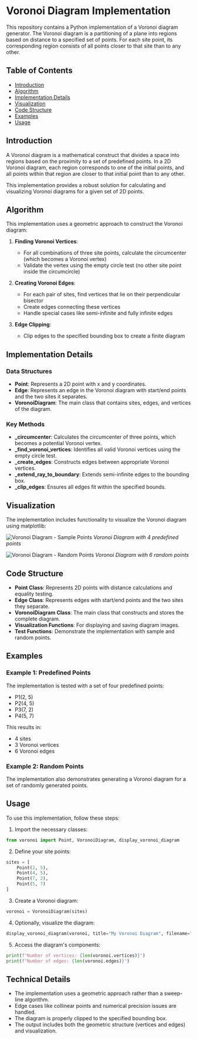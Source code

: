 # Voronoi Diagram Implementation

This repository contains a Python implementation of a Voronoi diagram generator. The Voronoi diagram is a partitioning of a plane into regions based on distance to a specified set of points. For each site point, its corresponding region consists of all points closer to that site than to any other.

## Table of Contents

- [Introduction](#introduction)
- [Algorithm](#algorithm)
- [Implementation Details](#implementation-details)
- [Visualization](#visualization)
- [Code Structure](#code-structure)
- [Examples](#examples)
- [Usage](#usage)

## Introduction

A Voronoi diagram is a mathematical construct that divides a space into regions based on the proximity to a set of predefined points. In a 2D Voronoi diagram, each region corresponds to one of the initial points, and all points within that region are closer to that initial point than to any other.

This implementation provides a robust solution for calculating and visualizing Voronoi diagrams for a given set of 2D points.

## Algorithm

This implementation uses a geometric approach to construct the Voronoi diagram:

1. **Finding Voronoi Vertices**: 
   - For all combinations of three site points, calculate the circumcenter (which becomes a Voronoi vertex)
   - Validate the vertex using the empty circle test (no other site point inside the circumcircle)

2. **Creating Voronoi Edges**:
   - For each pair of sites, find vertices that lie on their perpendicular bisector
   - Create edges connecting these vertices
   - Handle special cases like semi-infinite and fully infinite edges

3. **Edge Clipping**:
   - Clip edges to the specified bounding box to create a finite diagram

## Implementation Details

### Data Structures

- **Point**: Represents a 2D point with x and y coordinates.
- **Edge**: Represents an edge in the Voronoi diagram with start/end points and the two sites it separates.
- **VoronoiDiagram**: The main class that contains sites, edges, and vertices of the diagram.

### Key Methods

- **_circumcenter**: Calculates the circumcenter of three points, which becomes a potential Voronoi vertex.
- **_find_voronoi_vertices**: Identifies all valid Voronoi vertices using the empty circle test.
- **_create_edges**: Constructs edges between appropriate Voronoi vertices.
- **_extend_ray_to_boundary**: Extends semi-infinite edges to the bounding box.
- **_clip_edges**: Ensures all edges fit within the specified bounds.

## Visualization

The implementation includes functionality to visualize the Voronoi diagram using matplotlib:

![Voronoi Diagram - Sample Points](voronoi_sample_points.png)
*Voronoi Diagram with 4 predefined points*

![Voronoi Diagram - Random Points](voronoi_random_points.png)
*Voronoi Diagram with 6 random points*

## Code Structure

- **Point Class**: Represents 2D points with distance calculations and equality testing.
- **Edge Class**: Represents edges with start/end points and the two sites they separate.
- **VoronoiDiagram Class**: The main class that constructs and stores the complete diagram.
- **Visualization Functions**: For displaying and saving diagram images.
- **Test Functions**: Demonstrate the implementation with sample and random points.

## Examples

### Example 1: Predefined Points
The implementation is tested with a set of four predefined points:
- P1(2, 5)
- P2(4, 5)
- P3(7, 2)
- P4(5, 7)

This results in:
- 4 sites
- 3 Voronoi vertices
- 6 Voronoi edges

### Example 2: Random Points
The implementation also demonstrates generating a Voronoi diagram for a set of randomly generated points.

## Usage

To use this implementation, follow these steps:

1. Import the necessary classes:
```python
from voronoi import Point, VoronoiDiagram, display_voronoi_diagram
```

2. Define your site points:
```python
sites = [
    Point(2, 5),
    Point(4, 5),
    Point(7, 2),
    Point(5, 7)
]
```

3. Create a Voronoi diagram:
```python
voronoi = VoronoiDiagram(sites)
```

4. Optionally, visualize the diagram:
```python
display_voronoi_diagram(voronoi, title="My Voronoi Diagram", filename="output.png")
```

5. Access the diagram's components:
```python
print(f"Number of vertices: {len(voronoi.vertices)}")
print(f"Number of edges: {len(voronoi.edges)}")
```

## Technical Details

- The implementation uses a geometric approach rather than a sweep-line algorithm.
- Edge cases like collinear points and numerical precision issues are handled.
- The diagram is properly clipped to the specified bounding box.
- The output includes both the geometric structure (vertices and edges) and visualization.
